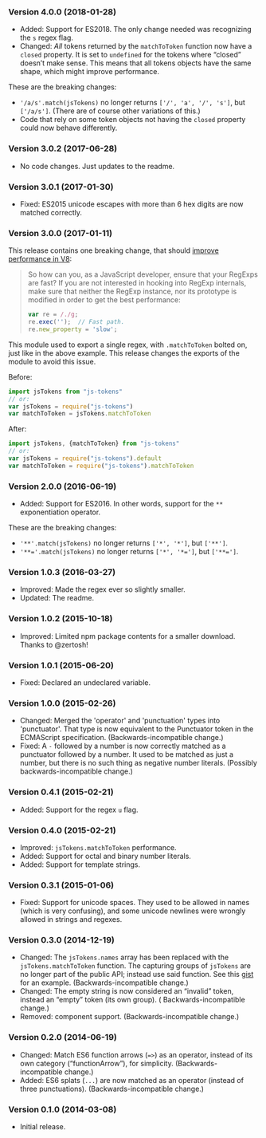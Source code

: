 ### Version 4.0.0 (2018-01-28) ###

- Added: Support for ES2018. The only change needed was recognizing the `s`
  regex flag.
- Changed: _All_ tokens returned by the `matchToToken` function now have a
  `closed` property. It is set to `undefined` for the tokens where “closed” doesn’t make sense. This means that all
  tokens objects have the same shape, which might improve performance.

These are the breaking changes:

- `'/a/s'.match(jsTokens)` no longer returns `['/', 'a', '/', 's']`, but
  `['/a/s']`. (There are of course other variations of this.)
- Code that rely on some token objects not having the `closed` property could now behave differently.

### Version 3.0.2 (2017-06-28) ###

- No code changes. Just updates to the readme.

### Version 3.0.1 (2017-01-30) ###

- Fixed: ES2015 unicode escapes with more than 6 hex digits are now matched correctly.

### Version 3.0.0 (2017-01-11) ###

This release contains one breaking change, that should [improve performance in V8][v8-perf]:

> So how can you, as a JavaScript developer, ensure that your RegExps are fast?
> If you are not interested in hooking into RegExp internals, make sure that
> neither the RegExp instance, nor its prototype is modified in order to get the
> best performance:
>
> ```js
> var re = /./g;
> re.exec('');  // Fast path.
> re.new_property = 'slow';
> ```

This module used to export a single regex, with `.matchToToken` bolted on, just like in the above example. This release
changes the exports of the module to avoid this issue.

Before:

```js
import jsTokens from "js-tokens"
// or:
var jsTokens = require("js-tokens")
var matchToToken = jsTokens.matchToToken
```

After:

```js
import jsTokens, {matchToToken} from "js-tokens"
// or:
var jsTokens = require("js-tokens").default
var matchToToken = require("js-tokens").matchToToken
```

[v8-perf]: http://v8project.blogspot.se/2017/01/speeding-up-v8-regular-expressions.html

### Version 2.0.0 (2016-06-19) ###

- Added: Support for ES2016. In other words, support for the `**` exponentiation operator.

These are the breaking changes:

- `'**'.match(jsTokens)` no longer returns `['*', '*']`, but `['**']`.
- `'**='.match(jsTokens)` no longer returns `['*', '*=']`, but `['**=']`.

### Version 1.0.3 (2016-03-27) ###

- Improved: Made the regex ever so slightly smaller.
- Updated: The readme.

### Version 1.0.2 (2015-10-18) ###

- Improved: Limited npm package contents for a smaller download. Thanks to @zertosh!

### Version 1.0.1 (2015-06-20) ###

- Fixed: Declared an undeclared variable.

### Version 1.0.0 (2015-02-26) ###

- Changed: Merged the 'operator' and 'punctuation' types into 'punctuator'. That type is now equivalent to the
  Punctuator token in the ECMAScript specification. (Backwards-incompatible change.)
- Fixed: A `-` followed by a number is now correctly matched as a punctuator followed by a number. It used to be matched
  as just a number, but there is no such thing as negative number literals. (Possibly backwards-incompatible change.)

### Version 0.4.1 (2015-02-21) ###

- Added: Support for the regex `u` flag.

### Version 0.4.0 (2015-02-21) ###

- Improved: `jsTokens.matchToToken` performance.
- Added: Support for octal and binary number literals.
- Added: Support for template strings.

### Version 0.3.1 (2015-01-06) ###

- Fixed: Support for unicode spaces. They used to be allowed in names (which is very confusing), and some unicode
  newlines were wrongly allowed in strings and regexes.

### Version 0.3.0 (2014-12-19) ###

- Changed: The `jsTokens.names` array has been replaced with the
  `jsTokens.matchToToken` function. The capturing groups of `jsTokens` are no longer part of the public API; instead use
  said function. See this [gist] for an example. (Backwards-incompatible change.)
- Changed: The empty string is now considered an “invalid” token, instead an “empty” token (its own group). (
  Backwards-incompatible change.)
- Removed: component support. (Backwards-incompatible change.)

[gist]: https://gist.github.com/lydell/be49dbf80c382c473004

### Version 0.2.0 (2014-06-19) ###

- Changed: Match ES6 function arrows (`=>`) as an operator, instead of its own category (“functionArrow”), for
  simplicity. (Backwards-incompatible change.)
- Added: ES6 splats (`...`) are now matched as an operator (instead of three punctuations). (Backwards-incompatible
  change.)

### Version 0.1.0 (2014-03-08) ###

- Initial release.
